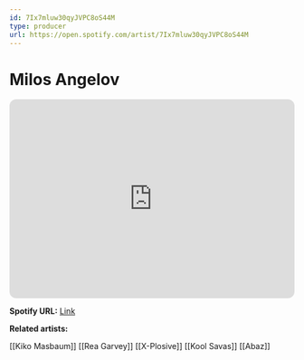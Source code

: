 ```yaml
---
id: 7Ix7mluw30qyJVPC8oS44M
type: producer
url: https://open.spotify.com/artist/7Ix7mluw30qyJVPC8oS44M
---
```

# Milos Angelov

<iframe style="border-radius:12px" src="https://open.spotify.com/embed/artist/7Ix7mluw30qyJVPC8oS44M" width="100%" height="352" frameBorder="0" allowfullscreen="" allow="autoplay; clipboard-write; encrypted-media; fullscreen; picture-in-picture" loading="lazy"></iframe>

**Spotify URL:** [Link](https://open.spotify.com/artist/7Ix7mluw30qyJVPC8oS44M)

**Related artists:**

[[Kiko Masbaum]]
[[Rea Garvey]]
[[X-Plosive]]
[[Kool Savas]]
[[Abaz]]
